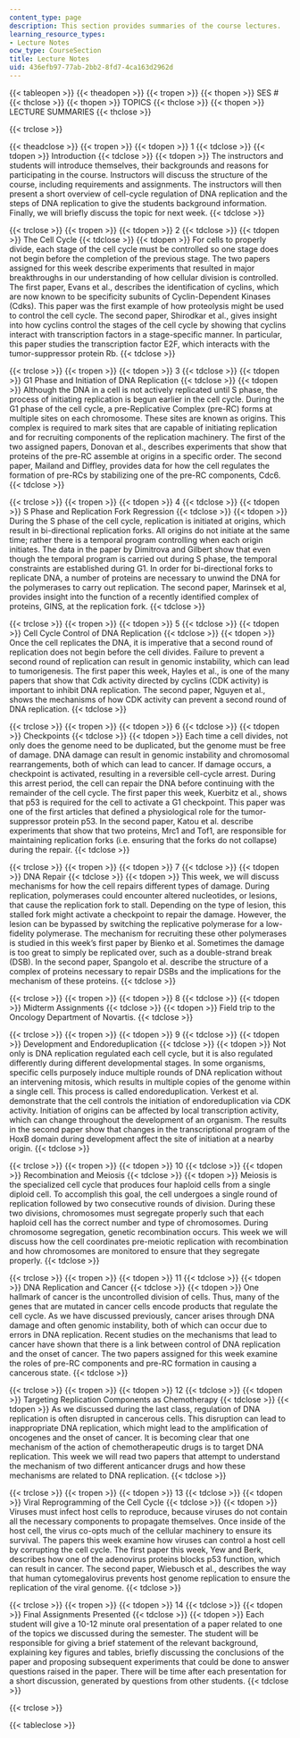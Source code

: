 ```yaml
---
content_type: page
description: This section provides summaries of the course lectures.
learning_resource_types:
- Lecture Notes
ocw_type: CourseSection
title: Lecture Notes
uid: 436efb97-77ab-2bb2-8fd7-4ca163d2962d
---
```


{{< tableopen >}}
{{< theadopen >}}
{{< tropen >}}
{{< thopen >}}
SES #
{{< thclose >}}
{{< thopen >}}
TOPICS
{{< thclose >}}
{{< thopen >}}
LECTURE SUMMARIES
{{< thclose >}}

{{< trclose >}}

{{< theadclose >}}
{{< tropen >}}
{{< tdopen >}}
1
{{< tdclose >}}
{{< tdopen >}}
Introduction
{{< tdclose >}}
{{< tdopen >}}
The instructors and students will introduce themselves, their backgrounds and reasons for participating in the course. Instructors will discuss the structure of the course, including requirements and assignments. The instructors will then present a short overview of cell-cycle regulation of DNA replication and the steps of DNA replication to give the students background information. Finally, we will briefly discuss the topic for next week.
{{< tdclose >}}

{{< trclose >}}
{{< tropen >}}
{{< tdopen >}}
2
{{< tdclose >}}
{{< tdopen >}}
The Cell Cycle
{{< tdclose >}}
{{< tdopen >}}
For cells to properly divide, each stage of the cell cycle must be controlled so one stage does not begin before the completion of the previous stage. The two papers assigned for this week describe experiments that resulted in major breakthroughs in our understanding of how cellular division is controlled. The first paper, Evans et al., describes the identification of cyclins, which are now known to be specificity subunits of Cyclin-Dependent Kinases (Cdks). This paper was the first example of how proteolysis might be used to control the cell cycle. The second paper, Shirodkar et al., gives insight into how cyclins control the stages of the cell cycle by showing that cyclins interact with transcription factors in a stage-specific manner. In particular, this paper studies the transcription factor E2F, which interacts with the tumor-suppressor protein Rb.
{{< tdclose >}}

{{< trclose >}}
{{< tropen >}}
{{< tdopen >}}
3
{{< tdclose >}}
{{< tdopen >}}
G1 Phase and Initiation of DNA Replication
{{< tdclose >}}
{{< tdopen >}}
Although the DNA in a cell is not actively replicated until S phase, the process of initiating replication is begun earlier in the cell cycle. During the G1 phase of the cell cycle, a pre-Replicative Complex (pre-RC) forms at multiple sites on each chromosome. These sites are known as origins. This complex is required to mark sites that are capable of initiating replication and for recruiting components of the replication machinery. The first of the two assigned papers, Donovan et al., describes experiments that show that proteins of the pre-RC assemble at origins in a specific order. The second paper, Mailand and Diffley, provides data for how the cell regulates the formation of pre-RCs by stabilizing one of the pre-RC components, Cdc6.
{{< tdclose >}}

{{< trclose >}}
{{< tropen >}}
{{< tdopen >}}
4
{{< tdclose >}}
{{< tdopen >}}
S Phase and Replication Fork Regression
{{< tdclose >}}
{{< tdopen >}}
During the S phase of the cell cycle, replication is initiated at origins, which result in bi-directional replication forks. All origins do not initiate at the same time; rather there is a temporal program controlling when each origin initiates. The data in the paper by Dimitrova and Gilbert show that even though the temporal program is carried out during S phase, the temporal constraints are established during G1. In order for bi-directional forks to replicate DNA, a number of proteins are necessary to unwind the DNA for the polymerases to carry out replication. The second paper, Marinsek et al, provides insight into the function of a recently identified complex of proteins, GINS, at the replication fork.
{{< tdclose >}}

{{< trclose >}}
{{< tropen >}}
{{< tdopen >}}
5
{{< tdclose >}}
{{< tdopen >}}
Cell Cycle Control of DNA Replication
{{< tdclose >}}
{{< tdopen >}}
Once the cell replicates the DNA, it is imperative that a second round of replication does not begin before the cell divides. Failure to prevent a second round of replication can result in genomic instability, which can lead to tumorigenesis. The first paper this week, Hayles et al., is one of the many papers that show that Cdk activity directed by cyclins (CDK activity) is important to inhibit DNA replication. The second paper, Nguyen et al., shows the mechanisms of how CDK activity can prevent a second round of DNA replication.
{{< tdclose >}}

{{< trclose >}}
{{< tropen >}}
{{< tdopen >}}
6
{{< tdclose >}}
{{< tdopen >}}
Checkpoints
{{< tdclose >}}
{{< tdopen >}}
Each time a cell divides, not only does the genome need to be duplicated, but the genome must be free of damage. DNA damage can result in genomic instability and chromosomal rearrangements, both of which can lead to cancer. If damage occurs, a checkpoint is activated, resulting in a reversible cell-cycle arrest. During this arrest period, the cell can repair the DNA before continuing with the remainder of the cell cycle. The first paper this week, Kuerbitz et al., shows that p53 is required for the cell to activate a G1 checkpoint. This paper was one of the first articles that defined a physiological role for the tumor-suppressor protein p53. In the second paper, Katou et al. describe experiments that show that two proteins, Mrc1 and Tof1, are responsible for maintaining replication forks (i.e. ensuring that the forks do not collapse) during the repair.
{{< tdclose >}}

{{< trclose >}}
{{< tropen >}}
{{< tdopen >}}
7
{{< tdclose >}}
{{< tdopen >}}
DNA Repair
{{< tdclose >}}
{{< tdopen >}}
This week, we will discuss mechanisms for how the cell repairs different types of damage. During replication, polymerases could encounter altered nucleotides, or lesions, that cause the replication fork to stall. Depending on the type of lesion, this stalled fork might activate a checkpoint to repair the damage. However, the lesion can be bypassed by switching the replicative polymerase for a low-fidelity polymerase. The mechanism for recruiting these other polymerases is studied in this week’s first paper by Bienko et al. Sometimes the damage is too great to simply be replicated over, such as a double-strand break (DSB). In the second paper, Spangolo et al. describe the structure of a complex of proteins necessary to repair DSBs and the implications for the mechanism of these proteins.
{{< tdclose >}}

{{< trclose >}}
{{< tropen >}}
{{< tdopen >}}
8
{{< tdclose >}}
{{< tdopen >}}
Midterm Assignments
{{< tdclose >}}
{{< tdopen >}}
Field trip to the Oncology Department of Novartis.
{{< tdclose >}}

{{< trclose >}}
{{< tropen >}}
{{< tdopen >}}
9
{{< tdclose >}}
{{< tdopen >}}
Development and Endoreduplication
{{< tdclose >}}
{{< tdopen >}}
Not only is DNA replication regulated each cell cycle, but it is also regulated differently during different developmental stages. In some organisms, specific cells purposely induce multiple rounds of DNA replication without an intervening mitosis, which results in multiple copies of the genome within a single cell. This process is called endoreduplication. Verkest et al. demonstrate that the cell controls the initiation of endoreduplication via CDK activity. Initiation of origins can be affected by local transcription activity, which can change throughout the development of an organism. The results in the second paper show that changes in the transcriptional program of the HoxB domain during development affect the site of initiation at a nearby origin.
{{< tdclose >}}

{{< trclose >}}
{{< tropen >}}
{{< tdopen >}}
10
{{< tdclose >}}
{{< tdopen >}}
Recombination and Meiosis
{{< tdclose >}}
{{< tdopen >}}
Meiosis is the specialized cell cycle that produces four haploid cells from a single diploid cell. To accomplish this goal, the cell undergoes a single round of replication followed by two consecutive rounds of division. During these two divisions, chromosomes must segregate properly such that each haploid cell has the correct number and type of chromosomes. During chromosome segregation, genetic recombination occurs. This week we will discuss how the cell coordinates pre-meiotic replication with recombination and how chromosomes are monitored to ensure that they segregate properly.
{{< tdclose >}}

{{< trclose >}}
{{< tropen >}}
{{< tdopen >}}
11
{{< tdclose >}}
{{< tdopen >}}
DNA Replication and Cancer
{{< tdclose >}}
{{< tdopen >}}
One hallmark of cancer is the uncontrolled division of cells. Thus, many of the genes that are mutated in cancer cells encode products that regulate the cell cycle. As we have discussed previously, cancer arises through DNA damage and often genomic instability, both of which can occur due to errors in DNA replication. Recent studies on the mechanisms that lead to cancer have shown that there is a link between control of DNA replication and the onset of cancer. The two papers assigned for this week examine the roles of pre-RC components and pre-RC formation in causing a cancerous state.
{{< tdclose >}}

{{< trclose >}}
{{< tropen >}}
{{< tdopen >}}
12
{{< tdclose >}}
{{< tdopen >}}
Targeting Replication Components as Chemotherapy
{{< tdclose >}}
{{< tdopen >}}
As we discussed during the last class, regulation of DNA replication is often disrupted in cancerous cells. This disruption can lead to inappropriate DNA replication, which might lead to the amplification of oncogenes and the onset of cancer. It is becoming clear that one mechanism of the action of chemotherapeutic drugs is to target DNA replication. This week we will read two papers that attempt to understand the mechanism of two different anticancer drugs and how these mechanisms are related to DNA replication.
{{< tdclose >}}

{{< trclose >}}
{{< tropen >}}
{{< tdopen >}}
13
{{< tdclose >}}
{{< tdopen >}}
Viral Reprogramming of the Cell Cycle
{{< tdclose >}}
{{< tdopen >}}
Viruses must infect host cells to reproduce, because viruses do not contain all the necessary components to propagate themselves. Once inside of the host cell, the virus co-opts much of the cellular machinery to ensure its survival. The papers this week examine how viruses can control a host cell by corrupting the cell cycle. The first paper this week, Yew and Berk, describes how one of the adenovirus proteins blocks p53 function, which can result in cancer. The second paper, Wiebusch et al., describes the way that human cytomegalovirus prevents host genome replication to ensure the replication of the viral genome.
{{< tdclose >}}

{{< trclose >}}
{{< tropen >}}
{{< tdopen >}}
14
{{< tdclose >}}
{{< tdopen >}}
Final Assignments Presented
{{< tdclose >}}
{{< tdopen >}}
Each student will give a 10-12 minute oral presentation of a paper related to one of the topics we discussed during the semester. The student will be responsible for giving a brief statement of the relevant background, explaining key figures and tables, briefly discussing the conclusions of the paper and proposing subsequent experiments that could be done to answer questions raised in the paper. There will be time after each presentation for a short discussion, generated by questions from other students.
{{< tdclose >}}

{{< trclose >}}

{{< tableclose >}}